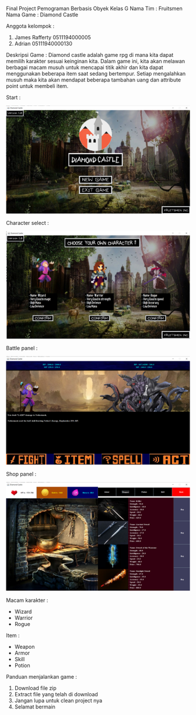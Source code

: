 Final Project Pemograman Berbasis Obyek Kelas G 
Nama Tim : Fruitsmen
Nama Game : Diamond Castle

Anggota kelompok :
1. James Rafferty 0511194000005
2. Adrian 05111940000130

Deskripsi Game :
Diamond castle adalah game rpg di mana kita dapat memilih karakter sesuai keinginan kita.
Dalam game ini, kita akan melawan berbagai macam musuh untuk mencapai titik akhir dan kita dapat menggunakan 
beberapa item saat sedang bertempur. Setiap mengalahkan musuh maka kita akan mendapat beberapa tambahan uang dan attribute point untuk membeli item. 





Start :


![alt text](https://github.com/adriansantoso21/fp_pbo/blob/master/resource/images/beginning.png?raw=true)


Character select :


![alt text](https://github.com/adriansantoso21/fp_pbo/blob/master/resource/images/selectpanel.png?raw=true)


Battle panel :


![alt text](https://github.com/adriansantoso21/fp_pbo/blob/master/resource/images/battlepanel.png?raw=true)


Shop panel :


![alt text](https://github.com/adriansantoso21/fp_pbo/blob/master/resource/images/shop.png?raw=true)





Macam karakter :
- Wizard
- Warrior
- Rogue

Item :
- Weapon
- Armor
- Skill
- Potion

Panduan menjalankan game :
1. Download file zip
2. Extract file yang telah di download
3. Jangan lupa untuk clean project nya
4. Selamat bermain
